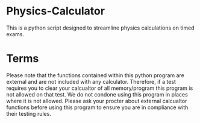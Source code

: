 # Physics-Calculator
This is a python script designed to streamline physics calculations on timed exams.


# Terms
Please note that the functions contained within this python program are external and are not included with any calculator. Therefore, if a test requires you to clear your calcualtor of all memory/program this program is not allowed on that test. We do not condone using this program in places where it is not allowed. Please ask your procter about external calcualtor functions before using this program to ensure you are in compliance with their testing rules.
